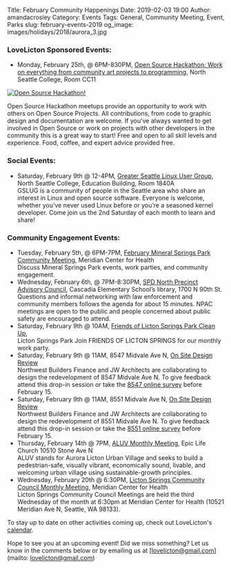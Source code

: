 Title: February Community Happenings
Date: 2019-02-03 19:00
Author: amandacrosley
Category: Events
Tags: General, Community Meeting, Event, Parks
slug: february-events-2019
og_image: images/holidays/2018/aurora_3.jpg

### LoveLicton Sponsored Events:
* Monday, February 25th, @ 6PM-830PM, [Open Source Hackathon: Work on everything from community art projects to programming](https://www.meetup.com/North-Seattle-Tech-Talks/events/258053538/), North Seattle College, Room CC11

[![Open Source Hackathon!](/images/events/2019/hackathon.jpg)](/images/events/2019/hackathon.jpg)

Open Source Hackathon meetups provide an opportunity to work with others on Open Source Projects. All contributions, from code to graphic design and documentation are welcome. If you’ve always wanted to get involved in Open Source or work on projects with other developers in the community this is a great way to start! Free and open to all skill levels and experience. Food, coffee, and expert advice provided free.

### Social Events:
*   Saturday, February 9th @ 12-4PM, [Greater Seattle Linux User Group](https://gslug.org/), North Seattle College, Education Building, Room 1840A<br />
GSLUG is a community of people in the Seattle area who share an interest in Linux and open source software. Everyone is welcome, whether you’ve never used Linux before or you’re a seasoned kernel developer. Come join us the 2nd Saturday of each month to learn and share!

### Community Engagement Events:
*   Tuesday, February 5th, @ 6PM-7PM, [February Mineral Springs Park Community Meeting](https://www.facebook.com/events/279662642729332/), Meridian Center for Health<br />
Discuss Mineral Springs Park events, work parties, and community engagement.
*   Wednesday, February 6th, @ 7PM-8:30PM, [SPD North Precinct Advisory Council](http://seattlenpac.blogspot.com/), Cascadia Elementary School’s library, 1700 N 90th St.<br />
Questions and informal networking with law enforcement and community members follows the agenda for about 15 minutes. NPAC meetings are open to the public and people concerned about public safety are encouraged to attend.
*   Saturday, February 9th @ 10AM, [Friends of Licton Springs Park Clean Up](https://lictonsprings.org/work_party.pdf),<br /> Licton Springs Park
Join FRIENDS OF LICTON SPRINGS for our monthly work party.
*   Saturday, February 9th @ 11AM, 8547 Midvale Ave N, [On Site Design Review](/images/events/2019/8547.pdf)<br />
Northwest   Builders   Finance   and   JW   Architects   are   collaborating   to   design   the   redevelopment of 8547 Midvale Ave N. To give feedback attend this drop-in session or take the [8547 online survey](https://www.jwaseattle.com/8547-english) before February 15.
*   Saturday, February 9th @ 11AM, 8551 Midvale Ave N, [On Site Design Review](/images/events/2019/8551.pdf)<br />
Northwest   Builders   Finance   and   JW   Architects   are   collaborating   to   design   the   redevelopment of 8551 Midvale Ave N.
To give feedback attend this drop-in session or take the [8551 online survey](https://www.jwaseattle.com/8551-english) before February 15.
*   Thursday, February 14th @ 7PM, [ALUV Monthly Meeting](https://www.facebook.com/AuroraLicton), Epic Life Church 10510 Stone Ave N<br />
ALUV stands for Aurora Licton Urban Village and seeks to build a pedestrian-safe, visually vibrant, economically sound, livable, and welcoming urban village using sustainable-growth principles.
*   Wednesday, February 20th @ 6:30PM, [Licton Springs Community Council Monthly Meeting](https://lictonsprings.org/), Meridian Center for Health<br />
Licton Springs Community Council Meetings are held the third Wednesday of the month at 6:30pm at Meridian Center for Health (10521 Meridian Ave N, Seattle, WA 98133).

To stay up to date on other activities coming up, check out LoveLicton's [calendar](https://lovelicton.com/pages/community-calendar.html).

Hope to see you at an upcoming event!
Did we miss something? Let us know in the comments below or by emailing us at [lovelicton@gmail.com](mailto: lovelicton@gmail.com)
